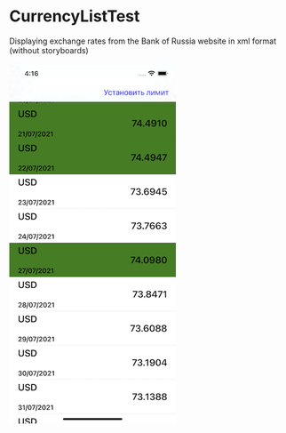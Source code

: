 # CurrencyListTest

Displaying exchange rates from the Bank of Russia website in xml format (without storyboards)

![alt text](https://github.com/byLLIPyT/CurrencyListTest/blob/10fd58bcd50eeab33ee65fe7f5fa3e9879db9bcb/screen.png)
